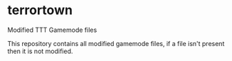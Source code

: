 terrortown
==========

Modified TTT Gamemode files

This repository contains all modified gamemode files, if a file isn't present then it is not modified.

